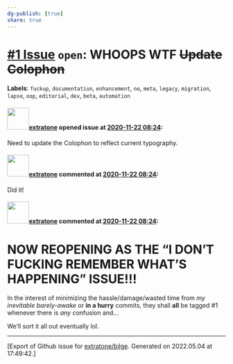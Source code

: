 ```yaml
---
dg-publish: [true]
share: true
---
```

# [\#1 Issue](https://github.com/extratone/bilge/issues/1) `open`: WHOOPS WTF ~~Update Colophon~~
**Labels**: `fuckup`, `documentation`, `enhancement`, `no`, `meta`, `legacy`, `migration`, `lapse`, `oop`, `editorial`, `dev`, `beta`, `automation`


#### <img src="https://avatars.githubusercontent.com/u/43663476?u=5047287ff0b8c3ce7f7e5858d204c9b3e57d8e44&v=4" width="50">[extratone](https://github.com/extratone) opened issue at [2020-11-22 08:24](https://github.com/extratone/bilge/issues/1):

Need to update the Colophon to reflect current typography.

#### <img src="https://avatars.githubusercontent.com/u/43663476?u=5047287ff0b8c3ce7f7e5858d204c9b3e57d8e44&v=4" width="50">[extratone](https://github.com/extratone) commented at [2020-11-22 08:24](https://github.com/extratone/bilge/issues/1#issuecomment-731716296):

Did it!

#### <img src="https://avatars.githubusercontent.com/u/43663476?u=5047287ff0b8c3ce7f7e5858d204c9b3e57d8e44&v=4" width="50">[extratone](https://github.com/extratone) commented at [2020-11-22 08:24](https://github.com/extratone/bilge/issues/1#issuecomment-957097191):

# NOW REOPENING AS THE “I DON’T FUCKING REMEMBER WHAT’S HAPPENING” ISSUE!!!

In the interest of minimizing the hassle/damage/wasted time from *my inevitable barely-awake* or **in a hurry** commits, they shall **all** be tagged #1 whenever there is *any* confusion and…

We’ll sort it all out eventually lol.


-------------------------------------------------------------------------------



[Export of Github issue for [extratone/bilge](https://github.com/extratone/bilge). Generated on 2022.05.04 at 17:49:42.]
